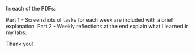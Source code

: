 In each of the PDFs: 

Part 1 - Screenshots of tasks for each week are included with a brief explanation. 
Part 2 - Weekly reflections at the end explain what I learned in my labs. 

Thank you! 

